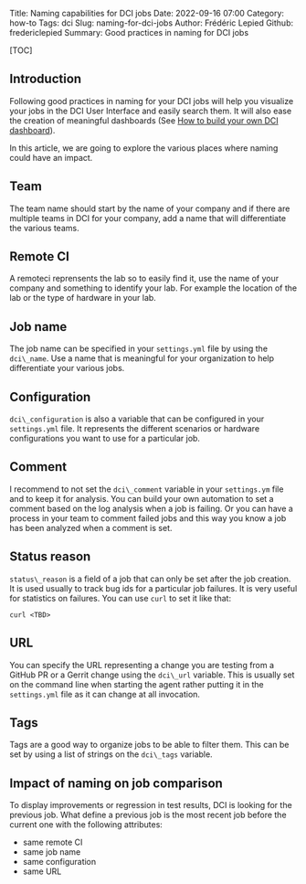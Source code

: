 Title: Naming capabilities for DCI jobs
Date: 2022-09-16 07:00
Category: how-to
Tags: dci
Slug: naming-for-dci-jobs
Author: Frédéric Lepied
Github: fredericlepied
Summary: Good practices in naming for DCI jobs

[TOC]

## Introduction

Following good practices in naming for your DCI jobs will help you visualize your jobs in the DCI User Interface and easily search them. It will also ease the creation of meaningful dashboards (See [How to build your own DCI dashboard](how-to-build-your-own-dci-dashboard.html)).

In this article, we are going to explore the various places where naming could have an impact.

## Team

The team name should start by the name of your company and if there are multiple teams in DCI for your company, add a name that will differentiate the various teams.

## Remote CI

A remoteci reprensents the lab so to easily find it, use the name of your company and something to identify your lab. For example the location of the lab or the type of hardware in your lab.

## Job name

The job name can be specified in your `settings.yml` file by using the `dci\_name`. Use a name that is meaningful for your organization to help differentiate your various jobs.

## Configuration

`dci\_configuration` is also a variable that can be configured in your `settings.yml` file. It represents the different scenarios or hardware configurations you want to use for a particular job.

## Comment

I recommend to not set the `dci\_comment` variable in your `settings.ym` file and to keep it for analysis. You can build your own automation to set a comment based on the log analysis when a job is failing. Or you can have a process in your team to comment failed jobs and this way you know a job has been analyzed when a comment is set.

## Status reason

`status\_reason` is a field of a job that can only be set after the job creation. It is used usually to track bug ids for a particular job failures. It is very useful for statistics on failures. You can use `curl` to set it like that:

```Shell
curl <TBD>
```

## URL

You can specify the URL representing a change you are testing from a GitHub PR or a Gerrit change using the `dci\_url` variable. This is usually set on the command line when starting the agent rather putting it in the `settings.yml` file as it can change at all invocation.

## Tags

Tags are a good way to organize jobs to be able to filter them. This can be set by using a list of strings on the `dci\_tags` variable.

## Impact of naming on job comparison

To display improvements or regression in test results, DCI is looking for the previous job. What define a previous job is the most recent job before the current one with the following attributes:

* same remote CI
* same job name
* same configuration
* same URL
